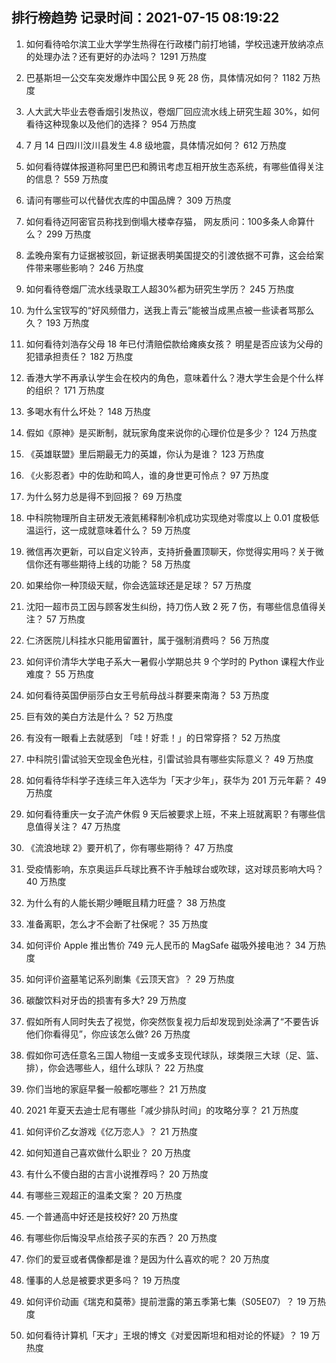 
## 排行榜趋势 记录时间：2021-07-15 08:19:22
  
  1. 如何看待哈尔滨工业大学学生热得在行政楼门前打地铺，学校迅速开放纳凉点的处理办法？还有更好的办法吗？ 1291 万热度
    
  2. 巴基斯坦一公交车突发爆炸中国公民 9 死 28 伤，具体情况如何？ 1182 万热度
    
  3. 人大武大毕业去卷香烟引发热议，卷烟厂回应流水线上研究生超 30%，如何看待这种现象以及他们的选择？ 954 万热度
    
  4. 7 月 14 日四川汶川县发生 4.8 级地震，具体情况如何？ 612 万热度
    
  5. 如何看待媒体报道称阿里巴巴和腾讯考虑互相开放生态系统，有哪些值得关注的信息？ 559 万热度
    
  6. 请问有哪些可以代替优衣库的中国品牌？ 309 万热度
    
  7. 如何看待迈阿密官员称找到倒塌大楼幸存猫， 网友质问：100多条人命算什么？ 299 万热度
    
  8. 孟晚舟案有力证据被驳回，新证据表明美国提交的引渡依据不可靠，这会给案件带来哪些影响？ 246 万热度
    
  9. 如何看待卷烟厂流水线录取工人超30%都为研究生学历？ 245 万热度
    
  10. 为什么宝钗写的“好风频借力，送我上青云”能被当成黑点被一些读者骂那么久？ 193 万热度
    
  11. 如何看待刘浩存父母 18 年已付清赔偿款给瘫痪女孩？ 明星是否应该为父母的犯错承担责任？ 182 万热度
    
  12. 香港大学不再承认学生会在校内的角色，意味着什么？港大学生会是个什么样的组织？ 171 万热度
    
  13. 多喝水有什么坏处？ 148 万热度
    
  14. 假如《原神》是买断制，就玩家角度来说你的心理价位是多少？ 124 万热度
    
  15. 《英雄联盟》里后期最无力的英雄，你认为是谁？ 123 万热度
    
  16. 《火影忍者》中的佐助和鸣人，谁的身世更可怜点？ 97 万热度
    
  17. 为什么努力总是得不到回报？ 69 万热度
    
  18. 中科院物理所自主研发无液氦稀释制冷机成功实现绝对零度以上 0.01 度极低温运行，这一成就意味着什么？ 59 万热度
    
  19. 微信再次更新，可以自定义铃声，支持折叠置顶聊天，你觉得实用吗？关于微信你还有哪些期待上线的功能？ 58 万热度
    
  20. 如果给你一种顶级天赋，你会选篮球还是足球？ 57 万热度
    
  21. 沈阳一超市员工因与顾客发生纠纷，持刀伤人致 2 死 7 伤，有哪些信息值得关注？ 57 万热度
    
  22. 仁济医院儿科挂水只能用留置针，属于强制消费吗？ 56 万热度
    
  23. 如何评价清华大学电子系大一暑假小学期总共 9 个学时的 Python 课程大作业难度？ 55 万热度
    
  24. 如何看待英国伊丽莎白女王号航母战斗群要来南海？ 53 万热度
    
  25. 巨有效的美白方法是什么？ 52 万热度
    
  26. 有没有一眼看上去就感到 「哇！好乖！」的日常穿搭？ 52 万热度
    
  27. 中科院引雷试验天空现金色光柱，引雷试验具有哪些实际意义？ 49 万热度
    
  28. 如何看待华科学子连续三年入选华为「天才少年」，获华为 201 万元年薪？ 49 万热度
    
  29. 如何看待重庆一女子流产休假 9 天后被要求上班，不来上班就离职？有哪些信息值得关注？ 47 万热度
    
  30. 《流浪地球 2》要开机了，你有哪些期待？ 47 万热度
    
  31. 受疫情影响，东京奥运乒乓球比赛不许手触球台或吹球，这对球员影响大吗？ 40 万热度
    
  32. 为什么有的人能长期少睡眠且精力旺盛？ 38 万热度
    
  33. 准备离职，怎么才不会断了社保呢？ 35 万热度
    
  34. 如何评价 Apple 推出售价 749 元人民币的 MagSafe 磁吸外接电池？ 34 万热度
    
  35. 如何评价盗墓笔记系列剧集《云顶天宫》？ 29 万热度
    
  36. 碳酸饮料对牙齿的损害有多大? 29 万热度
    
  37. 假如所有人同时失去了视觉，你突然恢复视力后却发现到处涂满了“不要告诉他们你看得见”，你应该怎么做? 26 万热度
    
  38. 假如你可选任意名三国人物组一支或多支现代球队，球类限三大球（足、篮、排），你会选哪些人，组什么球队？ 22 万热度
    
  39. 你们当地的家庭早餐一般都吃哪些？ 21 万热度
    
  40. 2021 年夏天去迪士尼有哪些「减少排队时间」的攻略分享？ 21 万热度
    
  41. 如何评价乙女游戏《亿万恋人》？ 21 万热度
    
  42. 如何知道自己喜欢做什么职业？ 20 万热度
    
  43. 有什么不傻白甜的古言小说推荐吗？ 20 万热度
    
  44. 有哪些三观超正的温柔文案？ 20 万热度
    
  45. 一个普通高中好还是技校好? 20 万热度
    
  46. 有哪些你后悔没早点给孩子买的东西？ 20 万热度
    
  47. 你们的爱豆或者偶像都是谁？是因为什么喜欢的呢？ 20 万热度
    
  48. 懂事的人总是被要求更多吗？ 19 万热度
    
  49. 如何评价动画《瑞克和莫蒂》提前泄露的第五季第七集（S05E07）？ 19 万热度
    
  50. 如何看待计算机「天才」王垠的博文《对爱因斯坦和相对论的怀疑》？ 19 万热度
    